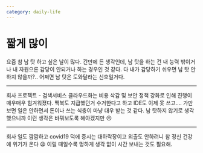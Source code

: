 ```yaml
---
category: daily-life
---
```


# 짧게 많이

요즘 참 남 탓 하고 싶은 날이 많다.
간만에 든 생각인데, 남 탓을 하는 건 내 능력 밖이거나 내 자원으론 감당이 안되거나 하는 경우인 것 같다.
다 내가 감당하기 쉬우면 남 탓 안하지 않을까?.. 어쩌면 남 탓은 도와달라는 신호일거다.

---

회사 프로젝트 - 검색서비스 클라우드화는 비용 삭감 및 보안 정책 강화로 인해 진행이 매우매우 힘겨워졌다.
맥북도 지급했던거 수거한다고 하고 IDE도 이제 못 쓰고.... 가만보면 일은 안하면서 돈이나 쓰는 식충이 마냥 대우 받는 것 같다.
남 탓하지 않기로 생각했으니까 이런 생각은 바꿔보도록 해야겠지만 ☹

---

회사 일도 깜깜하고 covid19 덕에 증시는 대하락장이고 외출도 안하려니 참 정신 건강에 위기가 온다 😫
이럴 때일수록 멍하게 생각 없이 시간 보내는 것도 필요해.
